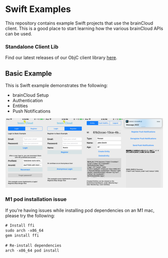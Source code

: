 # Swift Examples

This repository contains example Swift projects that use the brainCloud client. This is a good place to start learning how the various brainCloud APIs can be used.

### Standalone Client Lib

Find our latest releases of our ObjC client library [here](https://github.com/getbraincloud/braincloud-objc).

## Basic Example

This is Swift example demonstrates the following:

- brainCloud Setup
- Authentication
- Entities
- Push Notifications

![Basic](screenshots/Basic.png?raw=true "Basic")

### M1 pod installation issue
If you're having issues while installing pod dependencies on an M1 mac, please try the following:
```shell
# Install ffi
sudo arch -x86_64
gem install ffi

# Re-install dependencies
arch -x86_64 pod install
```
